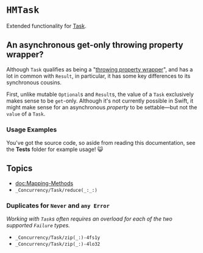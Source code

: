 # ``HMTask``

Extended functionality for [Task](https://developer.apple.com/documentation/swift/task).

## An asynchronous get-only throwing property wrapper?

Although `Task` qualifies as being a "[throwing property wrapper](https://github.com/Catterwaul/Thrappture)", and has a lot in common with `Result`, in particular, it has some key differences to its synchronous cousins.

First, unlike mutable `Optional`s and `Result`s, the value of a `Task` exclusively makes sense to be `get`-only. Although it's not currently possible in Swift, it might make sense for an asynchronous *property* to be settable—but not the `value` of a `Task`.

### Usage Examples

You've got the source code, so aside from reading this documentation, see the **Tests** folder for example usage! 😺

## Topics

- <doc:Mapping-Methods>
- ``_Concurrency/Task/reduce(_:_:)``

### Duplicates for `Never` and `any Error` 

*Working with `Task`s often requires an overload for each of the two supported `Failure` types.*

- ``_Concurrency/Task/zip(_:)-4fs1y``
- ``_Concurrency/Task/zip(_:)-4lo32``
